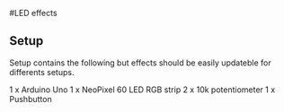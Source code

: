 #LED effects

## Setup

Setup contains the following but effects should be easily updateble for differents setups.

1 x Arduino Uno
1 x NeoPixel 60 LED RGB strip
2 x 10k potentiometer
1 x Pushbutton


